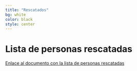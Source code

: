 ```yaml
---
title: "Rescatados"
bg: white
color: black
style: center
---
```


# Lista de personas rescatadas

[Enlace al documento con la lista de personas rescatadas](https://docs.google.com/spreadsheets/u/1/d/1-17hTtd6ft1CmEut-cb-brm7C1JA_lUgpoiVsPN2kkE/htmlview#gid=0)

